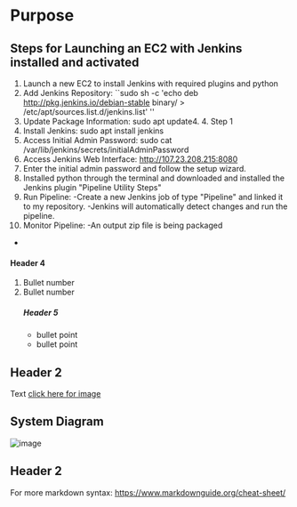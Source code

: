 # Purpose

## Steps for Launching an EC2 with Jenkins installed and activated
1. Launch a new EC2 to install Jenkins with required plugins and python
2. Add Jenkins Repository: ``sudo sh -c 'echo deb http://pkg.jenkins.io/debian-stable binary/ > /etc/apt/sources.list.d/jenkins.list' ''
3. Update Package Information: sudo apt update4. 4. Step 1
4. Install Jenkins: sudo apt install jenkins
5. Access Initial Admin Password: sudo cat /var/lib/jenkins/secrets/initialAdminPassword
6. Access Jenkins Web Interface: http://107.23.208.215:8080
7. Enter the initial admin password and follow the setup wizard.
8. Installed python through the terminal and downloaded and installed the Jenkins plugin "Pipeline Utility Steps"
9. Run Pipeline:
   -Create a new Jenkins job of type "Pipeline" and linked it to my repository.
   -Jenkins will automatically detect changes and run the pipeline.
10. Monitor Pipeline:
   -An output zip file is being packaged
   -

#### Header 4
1. Bullet number
2. Bullet number
    ##### Header 5
    - bullet point 
    - bullet point 

## Header 2 
Text [click here for image](https://github.com/kura-labs-org/Template/blob/main/Images/Screenshot%20(92).png)

## System Diagram 
![image](https://github.com/kura-labs-org/Template/blob/main/Images/26-1.jpeg)

## Header 2  
For more markdown syntax: https://www.markdownguide.org/cheat-sheet/
